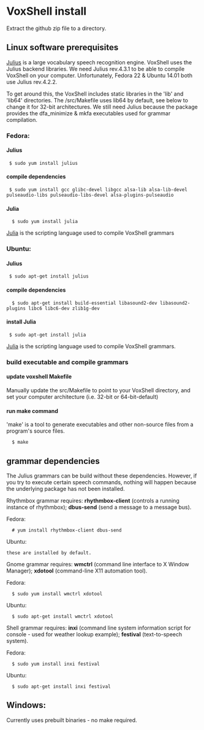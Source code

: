 # VoxShell install

Extract the github zip file to a directory.

## Linux software prerequisites

  [Julius](http://julius.osdn.jp/en_index.php) is a large vocabulary speech recognition engine.  VoxShell uses the Julius backend libraries.  We need Julius rev.4.3.1 to be able to compile VoxShell on your computer.  Unfortunately, Fedora 22 & Ubuntu 14.01 both use Julius rev.4.2.2.  

  To get around this, the VoxShell includes static libraries in the 'lib' and 'lib64' directories.  The /src/Makefile uses lib64 by default, see below to change it for 32-bit architectures.  We still need Julius because the package provides the dfa_minimize & mkfa executables used for grammar compilation.

###  Fedora:

#### Julius

     $ sudo yum install julius

#### compile dependencies

     $ sudo yum install gcc glibc-devel libgcc alsa-lib alsa-lib-devel pulseaudio-libs pulseaudio-libs-devel alsa-plugins-pulseaudio

#### Julia

      $ sudo yum install julia

  [Julia](http://julialang.org/) is the scripting language used to compile VoxShell grammars

### Ubuntu:

#### Julius

     $ sudo apt-get install julius

#### compile dependencies

      $ sudo apt-get install build-essential libasound2-dev libasound2-plugins libc6 libc6-dev zlib1g-dev

#### install Julia

     $ sudo apt-get install julia

  [Julia](http://julialang.org/) is the scripting language used to compile VoxShell grammars.


### build executable and compile grammars

#### update voxshell Makefile

  Manually update the src/Makefile to point to your VoxShell directory, and set your computer architecture (i.e. 32-bit or 64-bit-default)

#### run make command

  'make' is a tool to generate executables and other non-source files from a program's source files.

      $ make

## grammar dependencies

  The Julius grammars can be build without these dependencies.  However, if you try to execute certain speech commands, nothing will happen because the underlying package has not been installed.

  Rhythmbox grammar requires: **rhythmbox-client** (controls a running instance of rhythmbox); **dbus-send** (send a message to a message bus).

  Fedora:

      # yum install rhythmbox-client dbus-send

  Ubuntu:

    these are installed by default.

  Gnome grammar requires: **wmctrl** (command line interface to X Window Manager); **xdotool** (command-line X11 automation tool).

  Fedora:

      $ sudo yum install wmctrl xdotool

  Ubuntu:

      $ sudo apt-get install wmctrl xdotool   

  Shell grammar requires: **inxi** (command line system information script for console - used for weather lookup example); **festival** (text-to-speech system).

  Fedora:

      $ sudo yum install inxi festival

  Ubuntu:

      $ sudo apt-get install inxi festival

##  Windows:

  Currently uses prebuilt binaries - no make required.

